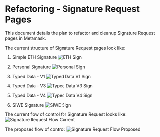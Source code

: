 # Refactoring - Signature Request Pages

This document details the plan to refactor and cleanup Signature Request pages in Metamask.

The current structure of Signature Request pages look like:

1. Simple ETH Signature
   ![ETH Sign](https://raw.githubusercontent.com/MetaMask/metamask-extension/sig_req_doc/ui/components/app/signature-request/doc-img/eth_sign.png)

1. Personal Signature
   ![Personal Sign](https://raw.githubusercontent.com/MetaMask/metamask-extension/sig_req_doc/ui/components/app/signature-request/doc-img/personal_sign.png)

1. Typed Data - V1
   ![Typed Data V1 Sign](https://raw.githubusercontent.com/MetaMask/metamask-extension/sig_req_doc/ui/components/app/signature-request/doc-img/v1.png)

1. Typed Data - V3
   ![Typed Data V3 Sign](https://raw.githubusercontent.com/MetaMask/metamask-extension/sig_req_doc/ui/components/app/signature-request/doc-img/v3.png)

1. Typed Data - V4
   ![Typed Data V4 Sign](https://raw.githubusercontent.com/MetaMask/metamask-extension/sig_req_doc/ui/components/app/signature-request/doc-img/v4.png)

1. SIWE Signature
   ![SIWE Sign](https://raw.githubusercontent.com/MetaMask/metamask-extension/sig_req_doc/ui/components/app/signature-request/doc-img/siwe.png)

The current flow of control for Signature Request looks like:
![Signature Request Flow Current](https://raw.githubusercontent.com/MetaMask/metamask-extension/sig_req_doc/ui/components/app/signature-request/doc-img/signature_request_old.png)

The proposed flow of control:
![Signature Request Flow Proposed](https://raw.githubusercontent.com/MetaMask/metamask-extension/sig_req_doc/ui/components/app/signature-request/doc-img/signature_request_proposed.png)
